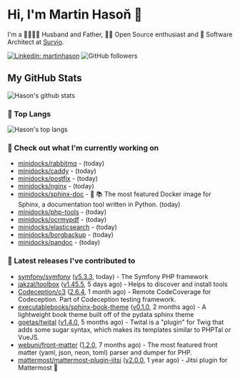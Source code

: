 # Hi, I'm Martin Hasoň 👋

I'm a 👨‍👩‍👧‍👦 Husband and Father, 🧑‍💻 Open Source enthusiast and 📐 Software Architect at [Survio](https://www.survio.com).

[![Linkedin: martinhason](https://img.shields.io/badge/-Martin%20Hasoň-blue?style=flat-square&logo=Linkedin&logoColor=white&link=https://www.linkedin.com/in/martinhason/)](https://www.linkedin.com/in/martinhason/)
![GitHub followers](https://img.shields.io/github/followers/hason?label=Follow&style=social)


## My GitHub Stats
![Hason's github stats](https://github-readme-stats.vercel.app/api?username=hason&show_icons=true&include_all_commits=true&theme=dracula&hide_border=true&hide_title=true)

### 💾 Top Langs
![Hason's top langs](https://github-readme-stats.vercel.app/api/top-langs/?username=hason&layout=compact&theme=dracula&hide_border=true&hide_title=true)

### 👷 Check out what I'm currently working on

- [minidocks/rabbitmq](https://github.com/minidocks/rabbitmq) -  (today)
- [minidocks/caddy](https://github.com/minidocks/caddy) -  (today)
- [minidocks/postfix](https://github.com/minidocks/postfix) -  (today)
- [minidocks/nginx](https://github.com/minidocks/nginx) -  (today)
- [minidocks/sphinx-doc](https://github.com/minidocks/sphinx-doc) - 🐋 📚 The most featured Docker image for Sphinx, a documentation tool written in Python.  (today)
- [minidocks/php-tools](https://github.com/minidocks/php-tools) -  (today)
- [minidocks/ocrmypdf](https://github.com/minidocks/ocrmypdf) -  (today)
- [minidocks/elasticsearch](https://github.com/minidocks/elasticsearch) -  (today)
- [minidocks/borgbackup](https://github.com/minidocks/borgbackup) -  (today)
- [minidocks/pandoc](https://github.com/minidocks/pandoc) -  (today)

### 🔭 Latest releases I've contributed to

- [symfony/symfony](https://github.com/symfony/symfony) ([v5.3.3](https://github.com/symfony/symfony/releases/tag/v5.3.3), today) - The Symfony PHP framework
- [jakzal/toolbox](https://github.com/jakzal/toolbox) ([v1.45.5](https://github.com/jakzal/toolbox/releases/tag/v1.45.5), 5 days ago) - Helps to discover and install tools
- [Codeception/c3](https://github.com/Codeception/c3) ([2.6.4](https://github.com/Codeception/c3/releases/tag/2.6.4), 1 month ago) - Remote CodeCoverage for Codeception. Part of Codeception testing framework.
- [executablebooks/sphinx-book-theme](https://github.com/executablebooks/sphinx-book-theme) ([v0.1.0](https://github.com/executablebooks/sphinx-book-theme/releases/tag/v0.1.0), 2 months ago) - A lightweight book theme built off of the pydata sphinx theme
- [goetas/twital](https://github.com/goetas/twital) ([v1.4.0](https://github.com/goetas/twital/releases/tag/v1.4.0), 5 months ago) - Twital is a &#34;plugin&#34; for Twig that adds some sugar syntax, which makes its templates similar to PHPTal or VueJS.
- [webuni/front-matter](https://github.com/webuni/front-matter) ([1.2.0](https://github.com/webuni/front-matter/releases/tag/1.2.0), 7 months ago) - The most featured front matter (yaml, json, neon, toml) parser and dumper for PHP.
- [mattermost/mattermost-plugin-jitsi](https://github.com/mattermost/mattermost-plugin-jitsi) ([v2.0.0](https://github.com/mattermost/mattermost-plugin-jitsi/releases/tag/v2.0.0), 1 year ago) - Jitsi plugin for Mattermost :electric_plug:
